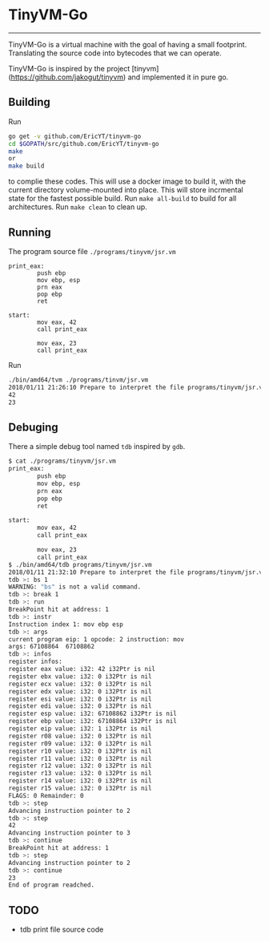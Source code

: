 # TinyVM-Go
---
TinyVM-Go is a virtual machine with the goal of having a small footprint.
Translating the source code into bytecodes that we can operate.

TinyVM-Go is inspired by the project [tinyvm] (https://github.com/jakogut/tinyvm) and implemented it in pure go.

## Building

Run
```bash
go get -v github.com/EricYT/tinyvm-go
cd $GOPATH/src/github.com/EricYT/tinyvm-go
make
or
make build
```
to complie these codes. This will use a docker image to build it, with
the current directory volume-mounted into place. This will store incrmental
state for the fastest possible build.
Run `make all-build` to build for all architectures.
Run `make clean` to clean up.

## Running
The program source file `./programs/tinyvm/jsr.vm`
```assembly
print_eax:
        push ebp
        mov ebp, esp
        prn eax
        pop ebp
        ret

start:
        mov eax, 42
        call print_eax

        mov eax, 23
        call print_eax
```
Run
```bash
./bin/amd64/tvm ./programs/tinvm/jsr.vm
2018/01/11 21:26:10 Prepare to interpret the file programs/tinyvm/jsr.vm
42
23
```
## Debuging
There a simple debug tool named `tdb` inspired by `gdb`.
```bash
$ cat ./programs/tinyvm/jsr.vm
print_eax:
        push ebp
        mov ebp, esp
        prn eax
        pop ebp
        ret

start:
        mov eax, 42
        call print_eax

        mov eax, 23
        call print_eax
$ ./bin/amd64/tdb programs/tinyvm/jsr.vm
2018/01/11 21:32:10 Prepare to interpret the file programs/tinyvm/jsr.vm
tdb >: bs 1
WARNING: "bs" is not a valid command.
tdb >: break 1
tdb >: run
BreakPoint hit at address: 1
tdb >: instr
Instruction index 1: mov ebp esp
tdb >: args
current program eip: 1 opcode: 2 instruction: mov
args: 67108864  67108862
tdb >: infos
register infos:
register eax value: i32: 42 i32Ptr is nil
register ebx value: i32: 0 i32Ptr is nil
register ecx value: i32: 0 i32Ptr is nil
register edx value: i32: 0 i32Ptr is nil
register esi value: i32: 0 i32Ptr is nil
register edi value: i32: 0 i32Ptr is nil
register esp value: i32: 67108862 i32Ptr is nil
register ebp value: i32: 67108864 i32Ptr is nil
register eip value: i32: 1 i32Ptr is nil
register r08 value: i32: 0 i32Ptr is nil
register r09 value: i32: 0 i32Ptr is nil
register r10 value: i32: 0 i32Ptr is nil
register r11 value: i32: 0 i32Ptr is nil
register r12 value: i32: 0 i32Ptr is nil
register r13 value: i32: 0 i32Ptr is nil
register r14 value: i32: 0 i32Ptr is nil
register r15 value: i32: 0 i32Ptr is nil
FLAGS: 0 Remainder: 0
tdb >: step
Advancing instruction pointer to 2
tdb >: step
42
Advancing instruction pointer to 3
tdb >: continue
BreakPoint hit at address: 1
tdb >: step
Advancing instruction pointer to 2
tdb >: continue
23
End of program readched.
```

## TODO
- tdb print file source code
